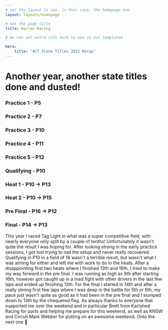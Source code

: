 ```yaml
---
# set the layout to use, in this case, the homepage one
layout: layouts/homepage

# set the page title
title: Warren Racing

# We can set extra info here to use in our templates

hero:
    title: "ACT State Titles 2022 Recap"
---
```



# Another year, another state titles done and dusted! <br />

### Practice 1 - P5 <br />
### Practice 2 - P7 <br />
### Practice 3 - P10 <br />
### Practice 4 - P11 <br />
### Practice 5 - P12 <br />
### Qualifying - P10 <br />
### Heat 1 - P10 -> P13 <br />
### Heat 2 - P10 -> P15 <br />
### Pre Final - P16 -> P12 <br />
### Final - P14 -> P13 <br />

This year I raced Tag Light in what was a super competitive field, with nearly everyone only split by a couple of tenths! Unfortunately it wasn't quite the result I was hoping for. After looking strong in the early practice sessions, I got lost trying to nail the setup and never really recovered. Qualifying in P10 in a field of 18 wasn't a terrible result, but wasn't what I was aiming for either and left me with work to do in the heats. After a disappointing first two heats where I finished 13th and 16th, I tried to make my way forward in the pre final. I was running as high as 9th after starting 16th, however got caught up in a mad fight with other drivers in the last few laps and ended up finishing 12th. For the final I started in 14th and after a really strong first few laps where I was deep in the battle for 5th or 6th, my pace just wasn't quite as good as it had been in the pre final and I slumped down to 13th by the chequered flag. As always thanks to everyone that supported me over the weekend and in particular Brett from Kartshed Racing for parts and helping me prepare for this weekend, as well as KNSW and Circuit Mark Webber for putting on an awesome weekend. Onto the next one 👊
